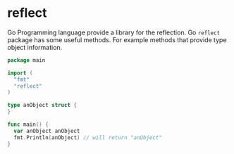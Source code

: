 # reflect

Go Programming language provide a library for the reflection. Go `reflect` package has some useful methods. For example methods that provide type object information.

```go
package main

import (
  "fmt"
  "reflect"
)

type anObject struct {
}

func main() {
  var anObject anObject
  fmt.Println(anObject) // will return "anObject"
}
```